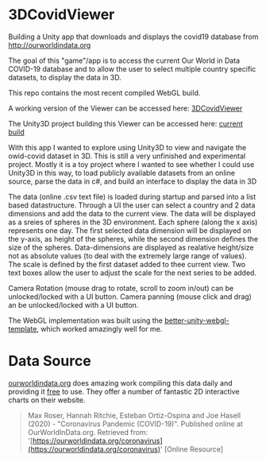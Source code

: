# 3DCovidViewer

Building a Unity app that downloads and displays the covid19 database from http://ourworldindata.org

The goal of this "game"/app is to access the current Our World in Data COVID-19 database and to allow the user to select multiple country specific datasets, to display the data in 3D. 

This repo contains the most recent compiled WebGL build.

A working version of the Viewer can be accessed here: [3DCovidViewer](https://jbkacerovsky.github.io/3DCovidViewer/)

The Unity3D project building this Viewer can be accessed here: [current build](https://github.com/JBKacerovsky/3DCovidViewer_UnityProject)

With this app I wanted to explore using Unity3D to view and navigate the owid-covid dataset in 3D. This is still a very unfinished and experimental project. Mostly it is a toy project where I wanted to see whether I could use Unity3D in this way, to load publicly available datasets from an online source, parse the data in c#, and build an interface to display the data in 3D

The data (online .csv text file) is loaded during startup and parsed into a list based datastructure. Through a UI the user can select a country and 2 data dimensions and add the data to the current view. The data will be displayed as a sreies of spheres in the 3D environment. Each sphere (along the x axis) represents one day. The first selected data dimension will be displayed on the y-axis, as height of the spheres, while the second dimension defines the size of the spheres. Data-dimensions are displayed as realative height/size not as absolute values (to deal with the extremely large range of values). The scale is defined by the first dataset added to thee current view. Two text boxes allow the user to adjust the scale for the next series to be added. 

Camera Rotation (mouse drag to rotate, scroll to zoom in/out) can be unlocked/locked with a UI button. Camera panning (mouse click and drag) an be unlocked/locked with a UI button.

The WebGL implementation was built using the [better-unity-webgl-template](https://github.com/greggman/better-unity-webgl-template), which worked amazingly well for me. 


# Data Source
[ourworldindata.org](https://ourworldindata.org/coronavirus) does amazing work compiling this data daily and providing it [free](https://github.com/owid/covid-19-data/tree/master/public/data) to use. They offer a number of fantastic 2D interactive charts on their website. 

> Max Roser, Hannah Ritchie, Esteban Ortiz-Ospina and Joe Hasell (2020) - "Coronavirus Pandemic (COVID-19)". Published online at OurWorldInData.org. Retrieved from: '[https://ourworldindata.org/coronavirus](https://ourworldindata.org/coronavirus)' [Online Resource] 
